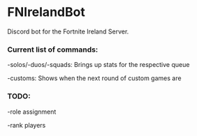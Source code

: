 # FNIrelandBot
Discord bot for the Fortnite Ireland Server.

### Current list of commands:
-solos/-duos/-squads: Brings up stats for the respective queue

-customs: Shows when the next round of custom games are

### TODO:
-role assignment

-rank players
